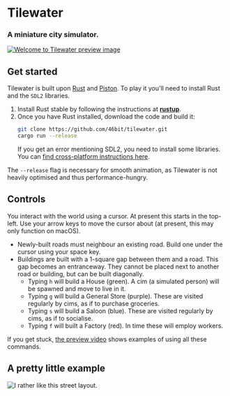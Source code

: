 # Tilewater

### A miniature city simulator.

[![Welcome to Tilewater preview image](https://r.46b.it/welcome-to-tilewater-vidprev-2.png)](https://www.youtube.com/watch?v=Z_5WOXicQbc "Welcome to Tilewater")

## Get started

Tilewater is built upon [Rust](https://www.rust-lang.org) and [Piston](http://www.piston.rs). To play it you'll need to install Rust and the `SDL2` libraries.

1. Install Rust stable by following the instructions at **[rustup](https://rustup.rs)**.
2. Once you have Rust installed, download the code and build it:
   ```sh
   git clone https://github.com/46bit/tilewater.git
   cargo run --release
   ```
   If you get an error mentioning SDL2, you need to install some libraries. You can [find cross-platform instructions here](https://github.com/AngryLawyer/rust-sdl2#sdl20-development-libraries).

The `--release` flag is necessary for smooth animation, as Tilewater is not heavily optimised and thus performance-hungry.

## Controls

You interact with the world using a cursor. At present this starts in the top-left. Use your arrow keys to move the cursor about (at present, this may only function on macOS).

* Newly-built roads must neighbour an existing road. Build one under the cursor using your space key.
* Buildings are built with a 1-square gap between them and a road. This gap becomes an entranceway. They cannot be placed next to another road or building, but can be built diagonally.
  * Typing `h` will build a House (green). A cim (a simulated person) will be spawned and move to live in it.
  * Typing `g` will build a General Store (purple). These are visited regularly by cims, as if to purchase groceries.
  * Typing `s` will build a Saloon (blue). These are visited regularly by cims, as if to socialise.
  * Typing `f` will built a Factory (red). In time these will employ workers.

If you get stuck, [the preview video](https://www.youtube.com/watch?v=Z_5WOXicQbc) shows examples of using all these commands.

## A pretty little example

![I rather like this street layout.](https://r.46b.it/lil-tilewater-city.png)
